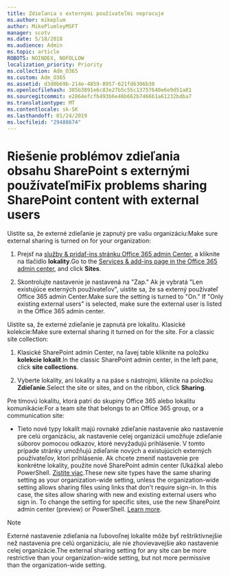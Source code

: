 ```yaml
---
title: Zdieľania s externými používateľmi nepracuje
ms.author: mikeplum
author: MikePlumleyMSFT
manager: scotv
ms.date: 5/18/2018
ms.audience: Admin
ms.topic: article
ROBOTS: NOINDEX, NOFOLLOW
localization_priority: Priority
ms.collection: Adm_O365
ms.custom: Adm_O365
ms.assetid: d3d0b69b-214e-4859-8957-621fd6306b30
ms.openlocfilehash: 305b3891e6c83e27b5c55c13757640e6e9d51a81
ms.sourcegitcommit: e2864efcfb493b6e46b662b746661a61232bdba7
ms.translationtype: MT
ms.contentlocale: sk-SK
ms.lasthandoff: 01/24/2019
ms.locfileid: "29488674"
---
```

# <a name="fix-problems-sharing-sharepoint-content-with-external-users"></a><span data-ttu-id="62e94-102">Riešenie problémov zdieľania obsahu SharePoint s externými používateľmi</span><span class="sxs-lookup"><span data-stu-id="62e94-102">Fix problems sharing SharePoint content with external users</span></span>

<span data-ttu-id="62e94-103">Uistite sa, že externé zdieľanie je zapnutý pre vašu organizáciu:</span><span class="sxs-lookup"><span data-stu-id="62e94-103">Make sure external sharing is turned on for your organization:</span></span>
  
1. <span data-ttu-id="62e94-104">Prejsť na [služby &amp; pridať-ins stránku Office 365 admin Center](https://portal.office.com/adminportal/home#/Settings/ServicesAndAddIns), a kliknite na tlačidlo **lokality**.</span><span class="sxs-lookup"><span data-stu-id="62e94-104">Go to the [Services &amp; add-ins page in the Office 365 admin center](https://portal.office.com/adminportal/home#/Settings/ServicesAndAddIns), and click **Sites**.</span></span>
    
2. <span data-ttu-id="62e94-p101">Skontrolujte nastavenie je nastavená na "Zap." Ak je vybratá "Len existujúce externých používateľov", uistite sa, že sa externý používateľ Office 365 admin Center.</span><span class="sxs-lookup"><span data-stu-id="62e94-p101">Make sure the setting is turned to "On." If "Only existing external users" is selected, make sure the external user is listed in the Office 365 admin center.</span></span>
    
<span data-ttu-id="62e94-p102">Uistite sa, že externé zdieľanie je zapnutá pre lokalitu. Klasické kolekcie:</span><span class="sxs-lookup"><span data-stu-id="62e94-p102">Make sure external sharing it turned on for the site. For a classic site collection:</span></span>
  
1. <span data-ttu-id="62e94-109">Klasické SharePoint admin Center, na ľavej table kliknite na položku **kolekcie lokalít**.</span><span class="sxs-lookup"><span data-stu-id="62e94-109">In the classic SharePoint admin center, in the left pane, click **site collections**.</span></span>
    
2. <span data-ttu-id="62e94-110">Vyberte lokality, ani lokality a na páse s nástrojmi, kliknite na položku **Zdieľanie**.</span><span class="sxs-lookup"><span data-stu-id="62e94-110">Select the site or sites, and on the ribbon, click **Sharing**.</span></span>
    
<span data-ttu-id="62e94-111">Pre tímovú lokalitu, ktorá patrí do skupiny Office 365 alebo lokalitu komunikácie:</span><span class="sxs-lookup"><span data-stu-id="62e94-111">For a team site that belongs to an Office 365 group, or a communication site:</span></span>
  
- <span data-ttu-id="62e94-p103">Tieto nové typy lokalít majú rovnaké zdieľanie nastavenie ako nastavenie pre celú organizáciu, ak nastavenie celej organizácii umožňuje zdieľanie súborov pomocou odkazov, ktoré nevyžadujú prihlásenie. V tomto prípade stránky umožňujú zdieľanie nových a existujúcich externých používateľov, ktorí prihlásenie. Ak chcete zmeniť nastavenie pre konkrétne lokality, použite nové SharePoint admin center (Ukážka) alebo PowerShell. [Zistite viac](https://go.microsoft.com/fwlink/?linkid=871863).</span><span class="sxs-lookup"><span data-stu-id="62e94-p103">These new site types have the same sharing setting as your organization-wide setting, unless the organization-wide setting allows sharing files using links that don't require sign-in. In this case, the sites allow sharing with new and existing external users who sign in. To change the setting for specific sites, use the new SharePoint admin center (preview) or PowerShell. [Learn more](https://go.microsoft.com/fwlink/?linkid=871863).</span></span>
    
> [!NOTE]
> <span data-ttu-id="62e94-116">Externé nastavenie zdieľania na ľubovoľnej lokalite môže byť reštriktívnejšie než nastavenia pre celú organizáciu, ale nie zhovievavejšie ako nastavenie celej organizácie.</span><span class="sxs-lookup"><span data-stu-id="62e94-116">The external sharing setting for any site can be more restrictive than your organization-wide setting, but not more permissive than the organization-wide setting.</span></span> 
  

